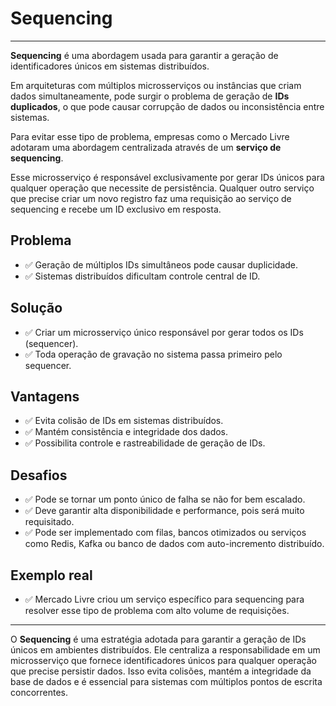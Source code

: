 # Sequencing

---

**Sequencing** é uma abordagem usada para garantir a geração de identificadores únicos em sistemas distribuídos.

Em arquiteturas com múltiplos microsserviços ou instâncias que criam dados simultaneamente, pode surgir o problema de geração de **IDs duplicados**, o que pode causar corrupção de dados ou inconsistência entre sistemas.

Para evitar esse tipo de problema, empresas como o Mercado Livre adotaram uma abordagem centralizada através de um **serviço de sequencing**.

Esse microsserviço é responsável exclusivamente por gerar IDs únicos para qualquer operação que necessite de persistência. Qualquer outro serviço que precise criar um novo registro faz uma requisição ao serviço de sequencing e recebe um ID exclusivo em resposta.

## Problema

- ✅ Geração de múltiplos IDs simultâneos pode causar duplicidade.
- ✅ Sistemas distribuídos dificultam controle central de ID.

## Solução

- ✅ Criar um microsserviço único responsável por gerar todos os IDs (sequencer).
- ✅ Toda operação de gravação no sistema passa primeiro pelo sequencer.

## Vantagens

- ✅ Evita colisão de IDs em sistemas distribuídos.
- ✅ Mantém consistência e integridade dos dados.
- ✅ Possibilita controle e rastreabilidade de geração de IDs.

## Desafios

- ✅ Pode se tornar um ponto único de falha se não for bem escalado.
- ✅ Deve garantir alta disponibilidade e performance, pois será muito requisitado.
- ✅ Pode ser implementado com filas, bancos otimizados ou serviços como Redis, Kafka ou banco de dados com auto-incremento distribuído.

## Exemplo real

- ✅ Mercado Livre criou um serviço específico para sequencing para resolver esse tipo de problema com alto volume de requisições.

---

O **Sequencing** é uma estratégia adotada para garantir a geração de IDs únicos em ambientes distribuídos. Ele centraliza a responsabilidade em um microsserviço que fornece identificadores únicos para qualquer operação que precise persistir dados. Isso evita colisões, mantém a integridade da base de dados e é essencial para sistemas com múltiplos pontos de escrita concorrentes.
